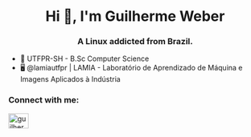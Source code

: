 <h1 align="center">Hi 👋, I'm Guilherme Weber</h1>
<h3 align="center">A Linux addicted from Brazil.</h3>

- 📘 UTFPR-SH - B.Sc Computer Science
- 🖥️ @lamiautfpr | LAMIA - Laboratório de Aprendizado de Máquina e Imagens Aplicados à Indústria 

<h3 align="left">Connect with me:</h3>
<p align="left">
<a href="https://linkedin.com/in/guilherme-weber-551749172" target="blank"><img align="center" src="https://raw.githubusercontent.com/rahuldkjain/github-profile-readme-generator/master/src/images/icons/Social/linked-in-alt.svg" alt="guilherme-weber-551749172" height="30" width="40" /></a>
</p>
